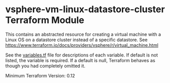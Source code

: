 # vsphere-vm-linux-datastore-cluster Terraform Module

This contains an abstracted resource for creating a virtual machine with a Linux OS
on a datastore cluster instead of a specific datastore. See https://www.terraform.io/docs/providers/vsphere/r/virtual_machine.html

See the [variables.tf](variables.tf) file for descriptions of each variable. If default is not listed,
the variable is required. If a default is null, Terraform behaves as though you had completely 
omitted it.

Minimum Terraform Version: 0.12